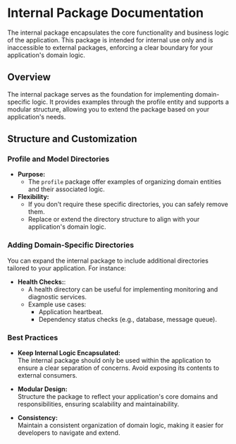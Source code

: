 # Internal Package Documentation

The internal package encapsulates the core functionality and business logic of the application.
This package is intended for internal use only and is inaccessible to external packages, enforcing a clear boundary for your application's domain logic.

## Overview

The internal package serves as the foundation for implementing domain-specific logic. It provides examples through the profile entity and supports a modular structure, allowing you to extend the package based on your application's needs.

## Structure and Customization

### Profile and Model Directories

- **Purpose:**</br> 
  - The `profile` package offer examples of organizing domain entities and their associated logic.
- **Flexibility:**</br> 
  - If you don't require these specific directories, you can safely remove them.
  - Replace or extend the directory structure to align with your application's domain logic.


### Adding Domain-Specific Directories

You can expand the internal package to include additional directories tailored to your application. For instance:
- **Health Checks:**:
  - A health directory can be useful for implementing monitoring and diagnostic services.
  - Example use cases:
    - Application heartbeat.
    - Dependency status checks (e.g., database, message queue).

### Best Practices

- **Keep Internal Logic Encapsulated:** </br>
  The internal package should only be used within the application to ensure a clear separation of concerns. Avoid exposing its contents to external consumers.

- **Modular Design:** </br>
  Structure the package to reflect your application's core domains and responsibilities, ensuring scalability and maintainability.

- **Consistency:** </br>
  Maintain a consistent organization of domain logic, making it easier for developers to navigate and extend.